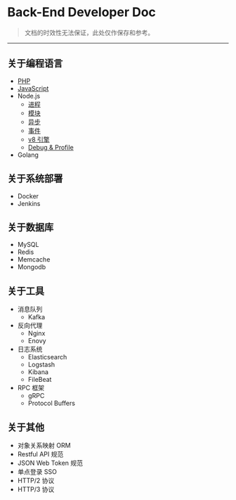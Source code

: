 # Back-End Developer Doc

> 文档的时效性无法保证，此处仅作保存和参考。

---

## 关于编程语言

- [PHP](https://github.com/niklaus0823/doc/blob/master/doc/language/PHP.md)
- [JavaScript](https://github.com/niklaus0823/doc/blob/master/doc/language/JavaScript.md)
- Node.js
  - [进程](https://github.com/niklaus0823/doc/blob/master/doc/language/Node.js-Process.md)
  - [模块](https://github.com/niklaus0823/doc/blob/master/doc/language/Node.js-Module.md)
  - [异步](https://github.com/niklaus0823/doc/blob/master/doc/language/Node.js-Async.md)
  - [事件](https://github.com/niklaus0823/doc/blob/master/doc/language/Node.js-Event.md)
  - [v8 引擎](https://github.com/niklaus0823/doc/blob/master/doc/language/Node.js-v8.md)
  - [Debug & Profile](https://github.com/niklaus0823/doc/blob/master/doc/language/Node.js-Profile.md)
- Golang

## 关于系统部署

- Docker
- Jenkins

## 关于数据库

- MySQL
- Redis
- Memcache
- Mongodb

## 关于工具

- 消息队列
  - Kafka
- 反向代理
  - Nginx
  - Enovy
- 日志系统
  - Elasticsearch
  - Logstash
  - Kibana
  - FileBeat
- RPC 框架
  - gRPC
  - Protocol Buffers

## 关于其他

- 对象关系映射 ORM
- Restful API 规范
- JSON Web Token 规范
- 单点登录 SSO
- HTTP/2 协议
- HTTP/3 协议

